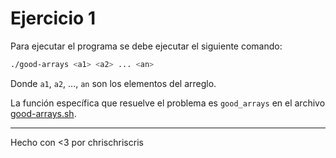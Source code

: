 # Ejercicio 1

Para ejecutar el programa se debe ejecutar el siguiente comando:

```bash
./good-arrays <a1> <a2> ... <an>
```

Donde `a1`, `a2`, ..., `an` son los elementos del arreglo.

La función específica que resuelve el problema es `good_arrays` en el archivo [good-arrays.sh](good-arrays.sh).

---
Hecho con <3 por chrischriscris
